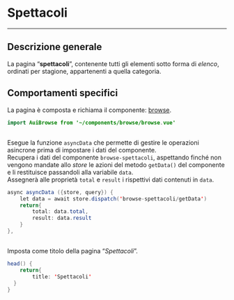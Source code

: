# Spettacoli  

<hr>  

## Descrizione generale  
La pagina “**spettacoli**”, contenente tutti gli elementi sotto forma di *elenco*, ordinati per stagione, appartenenti a quella categoria.  

## Comportamenti specifici  
La pagina è composta e richiama il componente: [browse](browse.md).  

```java
import AuiBrowse from '~/components/browse/browse.vue'
```
##

Esegue la funzione ```asyncData``` che permette di gestire le operazioni asincrone prima di impostare i dati del componente.  
Recupera i dati del componente ```browse-spettacoli```, aspettando finché non vengono mandate allo *store* le azioni del metodo ```getData()``` del componente e li restituisce passandoli alla variabile ```data```.  
Assegnerà alle proprietà ```total``` e ```result``` i rispettivi dati contenuti in ```data```.  

```java
async asyncData ({store, query}) {
	let data = await store.dispatch('browse-spettacoli/getData')
	return{
		total: data.total,
		result: data.result
	}
},
```
##

Imposta come titolo della pagina “*Spettacoli*”.  

```java
head() {
	return{
		title: 'Spettacoli'
  }
}
```